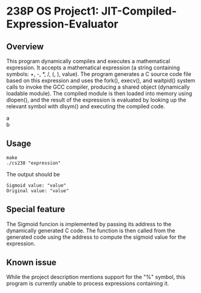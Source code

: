 # 238P OS Project1: JIT-Compiled-Expression-Evaluator

## Overview  
This program dynamically compiles and executes a mathematical expression. It accepts a mathematical expression (a string containing symbols: +, -, *, /, (, ), value). The program generates a C source code file based on this expression and uses the fork(), execv(), and waitpid() system calls to invoke the GCC compiler, producing a shared object (dynamically loadable module). The compiled module is then loaded into memory using dlopen(), and the result of the expression is evaluated by looking up the relevant symbol with dlsym() and executing the compiled code.

a  
b  

## Usage
```
make
./cs238 "expression"
```
The output should be
```
Sigmoid value: "value"
Original value: "value"
```

## Special feature
The Sigmoid funcion is implemented by passing its address to the dynamically generated C code. The function is then called from the generated code using the address to compute the sigmoid value for the expression. 

## Known issue
While the project description mentions support for the "%" symbol, this program is currently unable to process expressions containing it.
